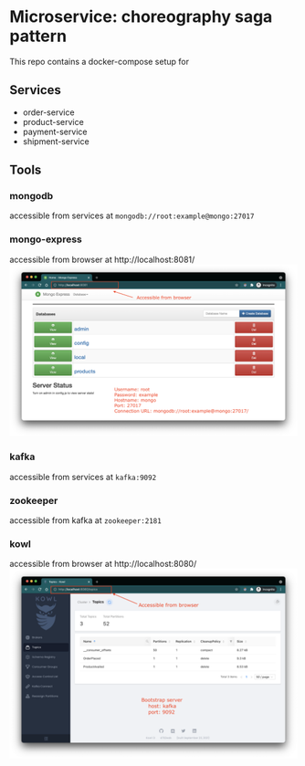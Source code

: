 # Microservice: choreography saga pattern

This repo contains a docker-compose setup for 

## Services
- order-service
- product-service
- payment-service
- shipment-service

## Tools

### mongodb
accessible from services at `mongodb://root:example@mongo:27017`

### mongo-express
accessible from browser at http://localhost:8081/ 
![mongo](imgs/img2.png)

### kafka
accessible from services at `kafka:9092`

### zookeeper
accessible from kafka at `zookeeper:2181`

### kowl
accessible from browser at http://localhost:8080/
![kowl](imgs/img1.png)

